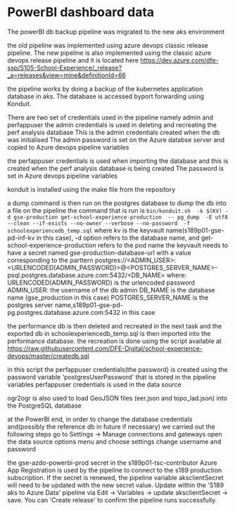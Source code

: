 # PowerBI dashboard data

The powerBI db backup pipeline was migrated to the new aks environment

the old pipeline was implemented using azure devops classic release pipeline.
The new pipeline is also implemented using the classic azure devops release pipeline and it is located here
https://dev.azure.com/dfe-ssp/S105-School-Experience/_release?_a=releases&view=mine&definitionId=66

the pipeline works by doing a backup of the kubernetes application database in aks. The database is accessed byport forwarding using Konduit.

There are two set of credentials used in the pipeline namely admin and perfappuser
the admin credentials is used in deleting and recreating the perf analysis database
This is the admin credentials created when the db was initialised
The admin password is set on the Azure databse server and copied to Azure devops pipeline variables

the perfappuser credentials is used when importing the database and this is created when the perf analysis database is
being created
The password is set in Azure devops pipeline variables

konduit is installed using the make file from the repository

a dump command is then run on the postgres database to dump the db into a file on the pipeline
the command that is run is
``bin/konduit.sh  -k $(KV) -d gse-production get-school-experience-production  -- pg_dump  -E utf8 --clean --if-exists --no-owner --verbose --no-password  -f  schoolexperiencedb_temp.sql``
where kv is the keyvault name(s189p01-gse-pd-inf-kv in this case), -d option refers to the database name, and get-school-experience-production  refers to the pod name
the keyvault needs to have a secret named gse-production-database-url with a value corresponding to the parttern
postgres://<ADMIN_USER>:<URLENCODED(ADMIN_PASSWORD)>@<POSTGRES_SERVER_NAME>-psql.postgres.database.azure.com:5432/<DB_NAME>
where:
URLENCODED(ADMIN_PASSWORD) is the urlencoded password
ADMIN_USER: the username of the db admin
DB_NAME is the database name (gse_production in this case)
POSTGRES_SERVER_NAME is the postgres server name,s189p01-gse-pd-pg.postgres.database.azure.com:5432 in this case


the performance db is then deleted and recreated in the next task and the exported db in schoolexperiencedb_temp.sql  is then imported into the performance database. the recreation is done using the script available at
https://raw.githubusercontent.com/DFE-Digital/school-experience-devops/master/createdb.sql

in this script the perfappuser credentials(the password) is created using the password variable 'postgresUserPassword' that is stored in the pipeline variables
perfappuser credentials is used in the data source

ogr2ogr is also used to load GeoJSON files (eer.json and topo_lad.json) into the PostgreSQL database

at the PowerBI end, in order to change the database credentials and(possibly the reference db in future if necessary) we carried out the following steps
go to Settings -> Manage connections and gateways
open the data source options menu and choose settings
change  username and password

the gse-azdo-powerbi-prod secret in the s189p01-tsc-contributor Azure App Registration is used by the pipeline to connect to the s189 production subscription. If the secret is renewed, the pipeline variable aksclientSecret will need to be updated with the new secret value. Update within the 'S189 aks to Azure Data' pipeline via Edit -> Variables -> update aksclientSecret -> save. You can 'Create release' to confirm the pipeline runs successfully.
